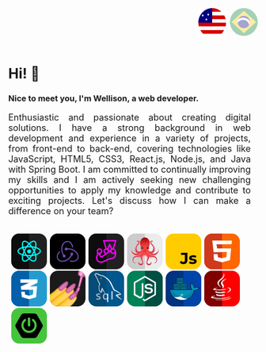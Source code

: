 

<style>

abbr {
  text-decoration: none;
  margin-left: 6px;
}
.flex {
  display: flex;
  flex-direction: row;
  word-wrap: wrap;
}

.left {
  justify-content: end;
}

.link {
  cursor: pointer;
  margin-left: 8px;
}

.link:hover {
  opacity: 1;
}

.subtitle {
  font-style: italic;
  font-size: 20px;
  color: #777;
  margin: 0;
}

.unselected {
  opacity: 0.35;
}

p {
  font-size: 18px;
  max-width: 490px;
  text-align: justify;
}

.container {
  max-width: 580px;
  flex-wrap: wrap;
}

.waving-hand {
    display: inline-block;
    animation: wave .6s 3, pause 30s infinite;
    transform-origin: center;
  }

  @keyframes wave {
    0% {
      transform: rotate(0deg);
    }
    50% {
      transform: rotate(-25deg);
    }
    100% {
      transform: rotate(0deg);
    }
  }

</style>

<header class="flex left">
  <img class="link" src="./assets/iconus.svg" alt="language: EN-US" />
  <a href="ptbr.md">
    <img class="link unselected" src="./assets/iconbr.svg" alt="language: PT-BR"/>
  </a>
</header>

<h1> Hi! <span class="waving-hand">👋</span></h1>

<h3>Nice to meet you, I'm Wellison, a web developer.</h3>
<p class="subtitle"></p>

<p>
Enthusiastic and passionate about creating digital solutions. I have a strong background in web development and experience in a variety of projects, from front-end to back-end, covering technologies like JavaScript, HTML5, CSS3, React.js, Node.js, and Java with Spring Boot. I am committed to continually improving my skills and I am actively seeking new challenging opportunities to apply my knowledge and contribute to exciting projects. Let's discuss how I can make a difference on your team?</p>
<br>


<span class="flex container">
  <abbr title="React JS">
    <img alt="React js" src="./assets/reactjs.svg">
  </abbr>

  <abbr title="Redux">
    <img alt="Redux" src="./assets/redux.svg">
  </abbr>

  <abbr title="Jest Testing Library">
    <img alt="Jest" src="./assets/jest.svg">
  </abbr>

  <abbr title="React Testing library">
    <img alt="React-Testing-Library" src="./assets/rtl.svg">
  </abbr>

  <abbr title="Javascript ES6">
    <img alt="Javascript ES6" src="./assets/js.svg">
  </abbr>

  <abbr title="HTML 5">
    <img alt="HTML5" src="./assets/html5.svg">
  </abbr>

  <abbr title="CSS 3">
    <img alt="CSS3" src="./assets/css3.svg">
  </abbr>

  <abbr title="Styled components">
    <img alt="Styled-Components" src="./assets/styled-comp.svg">
  </abbr>

  <abbr title="My Sql">
    <img alt="" src="./assets/mysql.svg">
  </abbr>

  <abbr title="Node.js">
    <img alt="" src="./assets/nodejs.svg">
  </abbr>

  <abbr title="Docker">
    <img alt="" src="./assets/docker.svg">
  </abbr>

  <abbr title="Java">
    <img alt="" src="./assets/java.svg">
  </abbr>

  <abbr title="Spring Boot">
    <img alt="" src="./assets/springboot.svg">
  </abbr>

</span>
